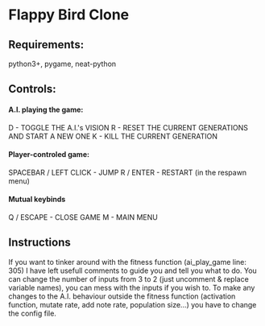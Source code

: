 # Flappy Bird Clone

## Requirements:
python3+, pygame, neat-python

## Controls:
#### A.I. playing the game:

D - TOGGLE THE A.I.'s VISION
R - RESET THE CURRENT GENERATIONS AND START A NEW ONE
K - KILL THE CURRENT GENERATION

#### Player-controled game:

SPACEBAR / LEFT CLICK - JUMP
R / ENTER - RESTART (in the respawn menu)

#### Mutual keybinds

Q / ESCAPE - CLOSE GAME
M - MAIN MENU

## Instructions
If you want to tinker around with the fitness function (ai_play_game line: 305) I have left usefull comments
to guide you and tell you what to do. You can change the number of inputs from 3 to 2 (just uncomment & replace variable names),
you can mess with the inputs if you wish to. To make any changes to the A.I. behaviour outside the fitness function
(activation function, mutate rate, add note rate, population size...) you have to change the config file.
